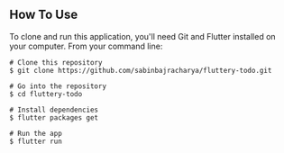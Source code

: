 ## How To Use

To clone and run this application, you'll need Git and Flutter installed on your computer. From your command line:

```
# Clone this repository
$ git clone https://github.com/sabinbajracharya/fluttery-todo.git

# Go into the repository
$ cd fluttery-todo

# Install dependencies
$ flutter packages get

# Run the app
$ flutter run
```
